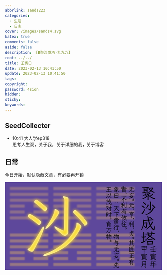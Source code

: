 ```yaml
---
abbrlink: sands223
categories:
  - 生活
  - 日志
cover: /images/sands4.svg
katex: true
comments: false
aside: false
description: 【🔒聚沙成塔·九九九】
root: ../../
title: 壬寅日
date: 2023-02-13 10:41:50
update: 2023-02-13 10:41:50
tags:
copyright:
password: 4sion
hidden:
sticky:
keywords:
---
```


## SeedCollecter
- 10:41 大人学ep318<br>思考人生观，关于我，关于详细的我，关于博客


## 日常
今日开始，默认隐蔽文章，有必要再开锁

![磨砂质感](../../../images/sands4.svg)
